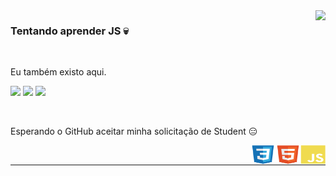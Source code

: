 <img align='right' src="https://github-readme-stats.vercel.app/api?username=isaacsaless&show_icons=true&theme=ayu-mirage&include_all_commits=true&count_private=true">


### Tentando aprender JS 💀
<br />
  
Eu também existo aqui.

<p>
  
<a href="https://www.instagram.com/isaac__sales" target="_blank"><img src="https://img.shields.io/badge/-Instagram-%23E4405F?style=for-the-badge&logo=instagram&logoColor=white" target="_blank"></a>
<a href="https://steamcommunity.com/id/lowzio" target="_blank"><img src="https://img.shields.io/badge/Steam-000000?style=for-the-badge&logo=steam&logoColor=white" target="_blank"></a>
<a href="https://open.spotify.com/user/l348aclndiyf1zn01hfgk4e0y" target="_blank"><img src="https://img.shields.io/badge/Spotify-1ED760?style=for-the-badge&logo=spotify&logoColor=white" target="_blank"></a>

<br/>

Esperando o GitHub aceitar minha solicitação de Student 😑

<div style="display: inline_block">
  <a href="https://www.javascript.com/"><img align="right" alt="Js" height="30" width="40" src="https://raw.githubusercontent.com/devicons/devicon/master/icons/javascript/javascript-plain.svg"></a>
  <a href="https://html.com/"><img align="right" alt="HTML" height="30" width="40" src="https://raw.githubusercontent.com/devicons/devicon/master/icons/html5/html5-original.svg"></a>
  <a href="https://www.w3.org/Style/CSS/Overview.en.html"><img align="right" alt="CSS" height="30" width="40" src="https://raw.githubusercontent.com/devicons/devicon/master/icons/css3/css3-original.svg"></a>

</p>
<br />
<hr>
